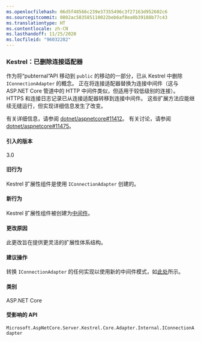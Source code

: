 ```yaml
---
ms.openlocfilehash: 06d5f48566c239e37355496c3f27163d952602c6
ms.sourcegitcommit: 0802ac583585110022beb6af8ea0b39188b77c43
ms.translationtype: HT
ms.contentlocale: zh-CN
ms.lasthandoff: 11/25/2020
ms.locfileid: "96032282"
---
```

### <a name="kestrel-connection-adapters-removed"></a>Kestrel：已删除连接适配器

作为将“pubternal”API 移动到 `public` 的移动的一部分，已从 Kestrel 中删除 `IConnectionAdapter` 的概念。 正在将连接适配器替换为连接中间件（这与 ASP.NET Core 管道中的 HTTP 中间件类似，但适用于较低级别的连接）。 HTTPS 和连接日志记录已从连接适配器转移到连接中间件。 这些扩展方法应能继续无缝运行，但实现详细信息发生了改变。

有关详细信息，请参阅 [dotnet/aspnetcore#11412](https://github.com/dotnet/aspnetcore/pull/11412)。 有关讨论，请参阅 [dotnet/aspnetcore#11475](https://github.com/dotnet/aspnetcore/issues/11475)。

#### <a name="version-introduced"></a>引入的版本

3.0

#### <a name="old-behavior"></a>旧行为

Kestrel 扩展性组件是使用 `IConnectionAdapter` 创建的。

#### <a name="new-behavior"></a>新行为

Kestrel 扩展性组件被创建为[中间件](https://github.com/dotnet/aspnetcore/pull/11412/files#diff-89acc06acf1b2e96bbdb811ce523619f)。

#### <a name="reason-for-change"></a>更改原因

此更改旨在提供更灵活的扩展性体系结构。

#### <a name="recommended-action"></a>建议操作

转换 `IConnectionAdapter` 的任何实现以使用新的中间件模式，如[此处](https://github.com/dotnet/aspnetcore/pull/11412/files#diff-89acc06acf1b2e96bbdb811ce523619f)所示。

#### <a name="category"></a>类别

ASP.NET Core

#### <a name="affected-apis"></a>受影响的 API

`Microsoft.AspNetCore.Server.Kestrel.Core.Adapter.Internal.IConnectionAdapter`

<!-- 

#### Affected APIs

`T:Microsoft.AspNetCore.Server.Kestrel.Core.Adapter.Internal.IConnectionAdapter`

-->
